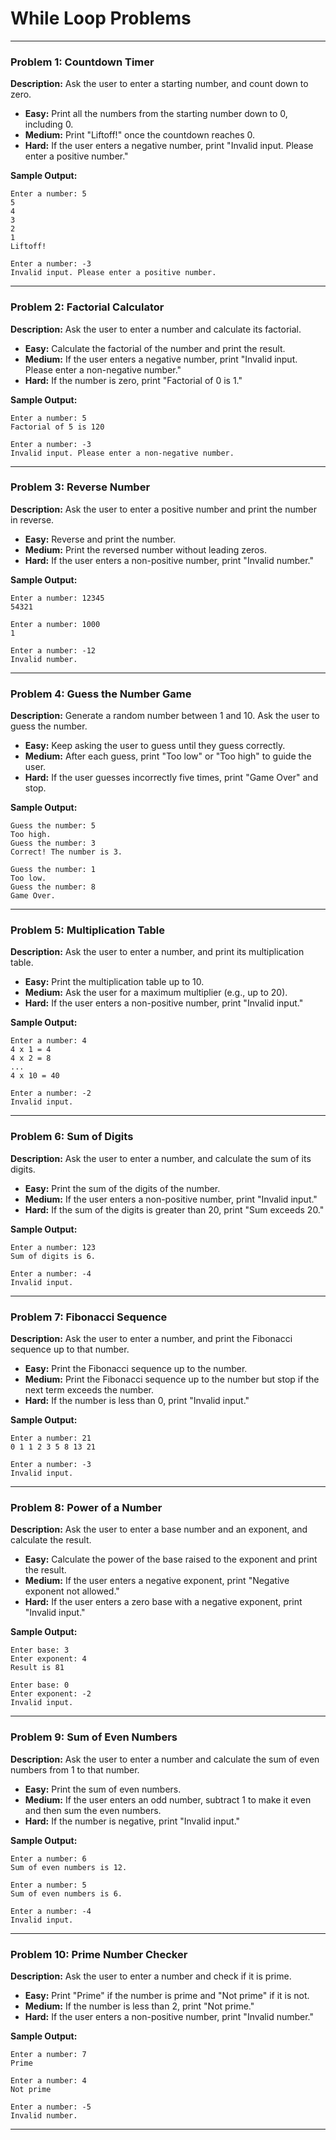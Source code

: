 # While Loop Problems
---

### **Problem 1: Countdown Timer**

**Description:** Ask the user to enter a starting number, and count down to zero.

- **Easy:** Print all the numbers from the starting number down to 0, including 0.
- **Medium:** Print "Liftoff!" once the countdown reaches 0.
- **Hard:** If the user enters a negative number, print "Invalid input. Please enter a positive number."

**Sample Output:**

```
Enter a number: 5
5
4
3
2
1
Liftoff!
```

```
Enter a number: -3
Invalid input. Please enter a positive number.
```

---

### **Problem 2: Factorial Calculator**

**Description:** Ask the user to enter a number and calculate its factorial.

- **Easy:** Calculate the factorial of the number and print the result.
- **Medium:** If the user enters a negative number, print "Invalid input. Please enter a non-negative number."
- **Hard:** If the number is zero, print "Factorial of 0 is 1."

**Sample Output:**

```
Enter a number: 5
Factorial of 5 is 120
```

```
Enter a number: -3
Invalid input. Please enter a non-negative number.
```

---

### **Problem 3: Reverse Number**

**Description:** Ask the user to enter a positive number and print the number in reverse.

- **Easy:** Reverse and print the number.
- **Medium:** Print the reversed number without leading zeros.
- **Hard:** If the user enters a non-positive number, print "Invalid number."

**Sample Output:**

```
Enter a number: 12345
54321
```

```
Enter a number: 1000
1
```

```
Enter a number: -12
Invalid number.
```

---

### **Problem 4: Guess the Number Game**

**Description:** Generate a random number between 1 and 10. Ask the user to guess the number.

- **Easy:** Keep asking the user to guess until they guess correctly.
- **Medium:** After each guess, print "Too low" or "Too high" to guide the user.
- **Hard:** If the user guesses incorrectly five times, print "Game Over" and stop.

**Sample Output:**

```
Guess the number: 5
Too high.
Guess the number: 3
Correct! The number is 3.
```

```
Guess the number: 1
Too low.
Guess the number: 8
Game Over.
```

---

### **Problem 5: Multiplication Table**

**Description:** Ask the user to enter a number, and print its multiplication table.

- **Easy:** Print the multiplication table up to 10.
- **Medium:** Ask the user for a maximum multiplier (e.g., up to 20).
- **Hard:** If the user enters a non-positive number, print "Invalid input."

**Sample Output:**

```
Enter a number: 4
4 x 1 = 4
4 x 2 = 8
...
4 x 10 = 40
```

```
Enter a number: -2
Invalid input.
```

---

### **Problem 6: Sum of Digits**

**Description:** Ask the user to enter a number, and calculate the sum of its digits.

- **Easy:** Print the sum of the digits of the number.
- **Medium:** If the user enters a non-positive number, print "Invalid input."
- **Hard:** If the sum of the digits is greater than 20, print "Sum exceeds 20."

**Sample Output:**

```
Enter a number: 123
Sum of digits is 6.
```

```
Enter a number: -4
Invalid input.
```

---

### **Problem 7: Fibonacci Sequence**

**Description:** Ask the user to enter a number, and print the Fibonacci sequence up to that number.

- **Easy:** Print the Fibonacci sequence up to the number.
- **Medium:** Print the Fibonacci sequence up to the number but stop if the next term exceeds the number.
- **Hard:** If the number is less than 0, print "Invalid input."

**Sample Output:**

```
Enter a number: 21
0 1 1 2 3 5 8 13 21
```

```
Enter a number: -3
Invalid input.
```

---

### **Problem 8: Power of a Number**

**Description:** Ask the user to enter a base number and an exponent, and calculate the result.

- **Easy:** Calculate the power of the base raised to the exponent and print the result.
- **Medium:** If the user enters a negative exponent, print "Negative exponent not allowed."
- **Hard:** If the user enters a zero base with a negative exponent, print "Invalid input."

**Sample Output:**

```
Enter base: 3
Enter exponent: 4
Result is 81
```

```
Enter base: 0
Enter exponent: -2
Invalid input.
```

---

### **Problem 9: Sum of Even Numbers**

**Description:** Ask the user to enter a number and calculate the sum of even numbers from 1 to that number.

- **Easy:** Print the sum of even numbers.
- **Medium:** If the user enters an odd number, subtract 1 to make it even and then sum the even numbers.
- **Hard:** If the number is negative, print "Invalid input."

**Sample Output:**

```
Enter a number: 6
Sum of even numbers is 12.
```

```
Enter a number: 5
Sum of even numbers is 6.
```

```
Enter a number: -4
Invalid input.
```

---

### **Problem 10: Prime Number Checker**

**Description:** Ask the user to enter a number and check if it is prime.

- **Easy:** Print "Prime" if the number is prime and "Not prime" if it is not.
- **Medium:** If the number is less than 2, print "Not prime."
- **Hard:** If the user enters a non-positive number, print "Invalid number."

**Sample Output:**

```
Enter a number: 7
Prime
```

```
Enter a number: 4
Not prime
```

```
Enter a number: -5
Invalid number.
```

---
